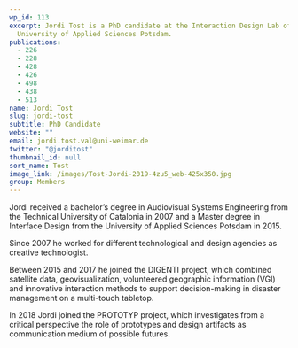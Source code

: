```yaml
---
wp_id: 113
excerpt: Jordi Tost is a PhD candidate at the Interaction Design Lab of the
  University of Applied Sciences Potsdam.
publications:
  - 226
  - 228
  - 428
  - 426
  - 498
  - 438
  - 513
name: Jordi Tost
slug: jordi-tost
subtitle: PhD Candidate
website: ""
email: jordi.tost.val@uni-weimar.de
twitter: "@jorditost"
thumbnail_id: null
sort_name: Tost
image_link: /images/Tost-Jordi-2019-4zu5_web-425x350.jpg
group: Members
---
```

Jordi received a bachelor’s degree in Audiovisual Systems Engineering from the Technical University of Catalonia in 2007 and a Master degree in Interface Design from the University of Applied Sciences Potsdam in 2015.

Since 2007 he worked for different technological and design agencies as creative technologist.

Between 2015 and 2017 he joined the DIGENTI project, which combined satellite data, geovisualization, volunteered geographic information (VGI) and innovative interaction methods to support decision-making in disaster management on a multi-touch tabletop.

In 2018 Jordi joined the PROTOTYP project, which investigates from a critical perspective the role of prototypes and design artifacts as communication medium of possible futures.
